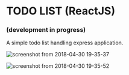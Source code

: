 # TODO LIST (ReactJS)
### (development in progress)

A simple todo list handling express application.

![screenshot from 2018-04-30 19-35-37](https://user-images.githubusercontent.com/36161760/39441534-91cf0be0-4cae-11e8-9d92-e51296957690.png)

![screenshot from 2018-04-30 19-35-52](https://user-images.githubusercontent.com/36161760/39441535-91f172de-4cae-11e8-8a05-9f75194de9e7.png)
